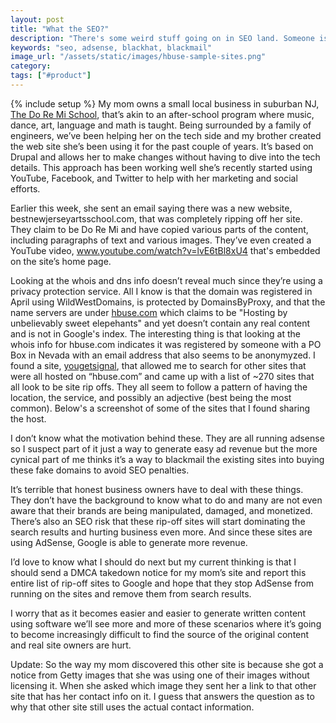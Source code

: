 ```yaml
---
layout: post
title: "What the SEO?"
description: "There's some weird stuff going on in SEO land. Someone is ripping off my mom's site (along with a ton more) and monetizing them via AdSense. Just trying to do some investigation to see what's going on."
keywords: "seo, adsense, blackhat, blackmail"
image_url: "/assets/static/images/hbuse-sample-sites.png"
category:
tags: ["#product"]
---
```

{% include setup %}
My mom owns a small local business in suburban NJ, <a href="http://www.doremi-nj.com/" target="_blank">The Do Re Mi School</a>, that’s akin to an after-school program where music, dance, art, language and math is taught. Being surrounded by a family of engineers, we’ve been helping her on the tech side and my brother created the web site she’s been using it for the past couple of years. It’s based on Drupal and allows her to make changes without having to dive into the tech details. This approach has been working well she’s recently started using YouTube, Facebook, and Twitter to help with her marketing and social efforts.

Earlier this week, she sent an email saying there was a new website, bestnewjerseyartsschool.com, that was completely ripping off her site. They claim to be Do Re Mi and have copied various parts of the content, including paragraphs of text and various images. They’ve even created a YouTube video, www.youtube.com/watch?v=lvE6tBl8xU4 that's embedded on the site’s home page.

Looking at the whois and dns info doesn’t reveal much since they’re using a privacy protection service. All I know is that the domain was registered in April using WildWestDomains, is protected by DomainsByProxy, and that the name servers are under <a href="http://hbuse.com/" target="_blank" rel="nofollow">hbuse.com</a> which claims to be "Hosting by unbelievably sweet elepehants" and yet doesn’t contain any real content and is not in Google's index. The interesting thing is that looking at the whois info for hbuse.com indicates it was registered by someone with a PO Box in Nevada with an email address that also seems to be anonymyzed. I found a site, <a href="http://www.yougetsignal.com/tools/web-sites-on-web-server/" target="_blank">yougetsignal</a>, that allowed me to search for other sites that were all hosted on “hbuse.com” and came up with a list of ~270 sites that all look to be site rip offs. They all seem to follow a pattern of having the location, the service, and possibly an adjective (best being the most common). Below's a screenshot of some of the sites that I found sharing the host.

<amp-img src="{{ IMG_PATH }}hbuse-sample-sites.png" alt="hbuse.com Hosted Sites Sample"  width="749" height="755" layout="responsive"></amp-img>

I don’t know what the motivation behind these. They are all running adsense so I suspect part of it just a way to generate easy ad revenue but the more cynical part of me thinks it’s a way to blackmail the existing sites into buying these fake domains to avoid SEO penalties.

It’s terrible that honest business owners have to deal with these things. They don’t have the background to know what to do and many are not even aware that their brands are being manipulated, damaged, and monetized. There’s also an SEO risk that these rip-off sites will start dominating the search results and hurting business even more. And since these sites are using AdSense, Google is able to generate more revenue.

I’d love to know what I should do next but my current thinking is that I should send a DMCA takedown notice for my mom’s site and report this entire list of rip-off sites to Google and hope that they stop AdSense from running on the sites and remove them from search results.

I worry that as it becomes easier and easier to generate written content using software we’ll see more and more of these scenarios where it’s going to become increasingly difficult to find the source of the original content and real site owners are hurt.

Update: So the way my mom discovered this other site is because she got a notice from Getty images that she was using one of their images without licensing it. When she asked which image they sent her a link to that other site that has her contact info on it. I guess that answers the question as to why that other site still uses the actual contact information.